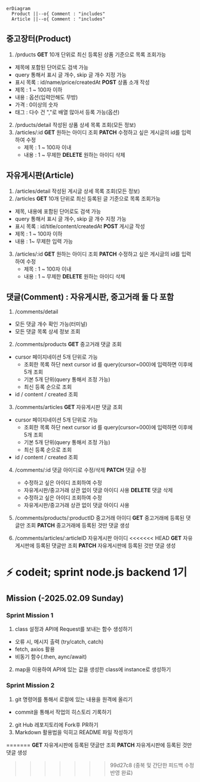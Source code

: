
```mermaid
erDiagram
  Product ||--o{ Comment : "includes"
  Article ||--o{ Comment : "includes"
```

## 중고장터(Product)

1. /prducts
   **GET** 10개 단위로 최신 등록된 상품 기준으로 목록 조회가능

- 제목에 포함된 단어로도 검색 가능
- query 통해서 표시 글 개수, skip 글 개수 지정 가능
- 표시 목록 : id/name/price/createdAt
  **POST** 상품 소개 작성
- 제목 : 1 ~ 100자 이하
- 내용 : 옵션(입력안해도 무방)
- 가격 : 0이상의 숫자
- 태그 : 다수 건 ","로 배열 많아서 등록 가능(옵션)

2. /prducts/detail 작성된 상품 상세 목록 조회(모든 정보)
3. /articles/:id
   **GET** 원하는 아이디 조회
   **PATCH** 수정하고 싶은 게시글의 id를 입력하여 수정
   - 제목 : 1 ~ 100자 이내
   - 내용 : 1 ~ 무제한
     **DELETE** 원하는 아이디 삭제

## 자유게시판(Article)

1. /articles/detail 작성된 게시글 상세 목록 조회(모든 정보)
2. /articles
   **GET** 10개 단위로 최신 등록된 글 기준으로 목록 조회가능

- 제목, 내용에 포함된 단어로도 검색 가능
- query 통해서 표시 글 개수, skip 글 개수 지정 가능
- 표시 목록 : id/title/content/createdAt
  **POST** 게시글 작성
- 제목 : 1 ~ 100자 이하
- 내용 : 1~ 무제한 입력 가능

3. /articles/:id
   **GET** 원하는 아이디 조회
   **PATCH** 수정하고 싶은 게시글의 id를 입력하여 수정
   - 제목 : 1 ~ 100자 이내
   - 내용 : 1 ~ 무제한
     **DELETE** 원하는 아이디 삭제

## 댓글(Comment) : 자유게시판, 중고거래 둘 다 포함

1. /comments/detail

- 모든 댓글 개수 확인 가능(터미널)
- 모든 댓글 목록 상세 정보 조회

2. /comments/products
   **GET** 중고거래 댓글 조회

- cursor 페이지네이션 5개 단위로 가능
  - 조회한 목록 하단 next cursor id 를 query(cursor=000)에 입력하면 이후에 5개 조회
  - 기본 5개 단위(query 통해서 조정 가능)
  - 최신 등록 순으로 조회
- id / content / created 조회

3. /comments/articles
   **GET** 자유게시판 댓글 조회

- cursor 페이지네이션 5개 단위로 가능
  - 조회한 목록 하단 next cursor id 를 query(cursor=000)에 입력하면 이후에 5개 조회
  - 기본 5개 단위(query 통해서 조정 가능)
  - 최신 등록 순으로 조회
- id / content / created 조회

4. /comments/:id 댓글 아이디로 수정/삭제
   **PATCH** 댓글 수정

   - 수정하고 싶은 아이디 조회하여 수정
   - 자유게시판/중고거래 상관 없이 댓글 아이디 사용
     **DELETE** 댓글 삭제
   - 수정하고 싶은 아이디 조회하여 수정
   - 자유게시판/중고거래 상관 없이 댓글 아이디 사용

5. /comments/products/:productID 중고거래 아이디
   **GET** 중고거래에 등록된 댓글만 조회
   **PATCH** 중고거래에 등록된 것만 댓글 생성

6. /comments/articles/:articleID 자유게시판 아이디
<<<<<<< HEAD
  **GET** 자유게시판에 등록된 댓글만 조회
  **PATCH** 자유게시판에 등록된 것만 댓글 생성

# ⚡️ codeit; sprint node.js backend 1기

## Mission (-2025.02.09 Sunday)

### Sprint Mission 1

1. class 설정과 API에 Request를 보내는 함수 생성하기

- 오류 시, 메시지 출력 (try/catch, catch)
- fetch, axios 활용
- 비동기 함수(.then, aync/await)

2. map을 이용하여 API에 있는 값을 생성한 class에 instance로 생성하기

### Sprint Mission 2

1. git 명령어를 통해서 로컬에 있는 내용을 원격에 올리기

- commit을 통해서 작업의 히스토리 기록하기

2. git Hub 레포지토리에 Fork후 PR하기
3. Markdown 활용법을 익히고 README 파일 작성하기

=======
   **GET** 자유게시판에 등록된 댓글만 조회
   **PATCH** 자유게시판에 등록된 것만 댓글 생성
>>>>>>> 99d27c8 (중복 및 간단한 피드백 수정 반영 완료)
